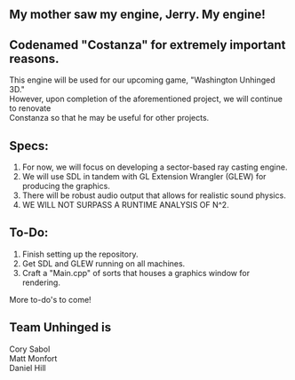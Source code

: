 ## My mother saw my engine, Jerry. My engine!

## Codenamed "Costanza" for extremely important reasons.

This engine will be used for our upcoming game, "Washington Unhinged 3D."<br/>
However, upon completion of the aforementioned project, we will continue to renovate<br/>
Constanza so that he may be useful for other projects.

## Specs:

1. For now, we will focus on developing a sector-based ray casting engine.
2. We will use SDL in tandem with GL Extension Wrangler (GLEW) for producing the graphics.
3. There will be robust audio output that allows for realistic sound physics.
4. WE WILL NOT SURPASS A RUNTIME ANALYSIS OF N^2.

## To-Do:

1. Finish setting up the repository.
2. Get SDL and GLEW running on all machines.
3. Craft a "Main.cpp" of sorts that houses a graphics window for rendering.

More to-do's to come!

## Team Unhinged is

Cory Sabol<br/>
Matt Monfort<br/>
Daniel Hill<br/>
